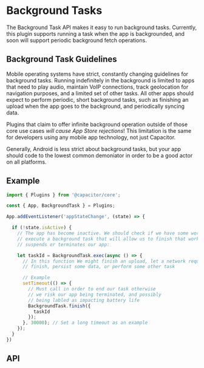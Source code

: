 # Background Tasks

The Background Task API makes it easy to run background tasks. Currently, this plugin
supports running a task when the app is backgrounded, and soon will support periodic background
fetch operations.

<plugin-api index="true" name="background-task"></plugin-api>

## Background Task Guidelines

Mobile operating systems have strict, constantly changing guidelines for background tasks. Running
indefinitely in the background is limited to apps that need to play audio, maintain VoIP connections,
track geolocation for navigation purposes, and a limited set of other tasks. All other apps should
expect to perform periodic, short background tasks, such as finishing an upload when the app goes to the
background, and periodically syncing data.

Plugins that claim to offer infinite background operation outside of those core use cases _will cause App Store rejections_! This limitation is the same for developers using any mobile app technology, not just Capacitor.

Generally, Android is less strict about background tasks, but your app should code to the lowest common demoniator
in order to be a good actor on all platforms.

## Example

```typescript
import { Plugins } from '@capacitor/core';

const { App, BackgroundTask } = Plugins;

App.addEventListener('appStateChange', (state) => {

  if (!state.isActive) {
    // The app has become inactive. We should check if we have some work left to do, and, if so,
    // execute a background task that will allow us to finish that work before the OS
    // suspends or terminates our app:

    let taskId = BackgroundTask.exec(async () => {
      // In this function We might finish an upload, let a network request
      // finish, persist some data, or perform some other task

      // Example
      setTimeout(() => {
        // Must call in order to end our task otherwise
        // we risk our app being terminated, and possibly
        // being labled as impacting battery life
        BackgroundTask.finish({
          taskId
        });
      }, 30000); // Set a long timeout as an example
    });
  }
})
```

## API

<plugin-api name="background-task"></plugin-api>